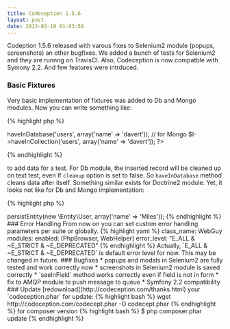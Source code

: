 ```yaml
---
title: Codeception 1.5.6
layout: post
date: 2013-03-10 01:03:50
---
```


Codeption 1.5.6 released with varous fixes to Selenium2 module (popups, screenshots) an other bugfixes.
We added a bunch of tests for Selenium2 and they are runnng on TravisCI. 
Also, Codeception is now compatble with Symony 2.2. And few features were intrduced. 

### Basic Fixtures

Very basic implementation of fixtures was added to Db and Mongo modules.
Now you can write something like:

{% highlight php %}
<?php
// for Db
$I->haveInDatabase('users', array('name' => 'davert'));
// for Mongo
$I->haveInCollection('users', array('name' => 'davert'));
?>
{% endhighlight %}

to add data for a test. For Db module, the inserted record will be cleaned up on text test, even If `cleanup` option is set to false. So `haveInDatabase` method cleans data after itself.
Something similar exists for Doctrine2 module. Yet, it looks not like for Db and Mongo implementation:

{% highlight php %}
<?php
$I->persistEntity(new \Entity\User, array('name' => 'Miles'));
{% endhighlight %}

### Error Handling

From now on you can set custom error handling parameters per suite or globally.

{% highlight yaml %}
class_name: WebGuy
modules:
    enabled: [PhpBrowser, WebHelper]
error_level: "E_ALL & ~E_STRICT & ~E_DEPRECATED"
{% endhighlight %}

Actually, `E_ALL & ~E_STRICT & ~E_DEPRECATED` is default error level for now. This may be changed in future.

### Bugfixes

* popups and modals in Selenium2 are fully tested and work correctly now
* screenshots in Selenium2 module is saved correctly
* `seeInField` method works correctly even if field is not in form
* fix to AMQP module to push message to queue
* Symfony 2.2 compatibility

### Update

 [redownload](http://codeception.com/thanks.html) your `codeception.phar` for update:

{% highlight bash %}
wget http://codeception.com/codecept.phar -O codecept.phar
{% endhighlight %}

for composer version

{% highlight bash %}
$ php composer.phar update
{% endhighlight %}
